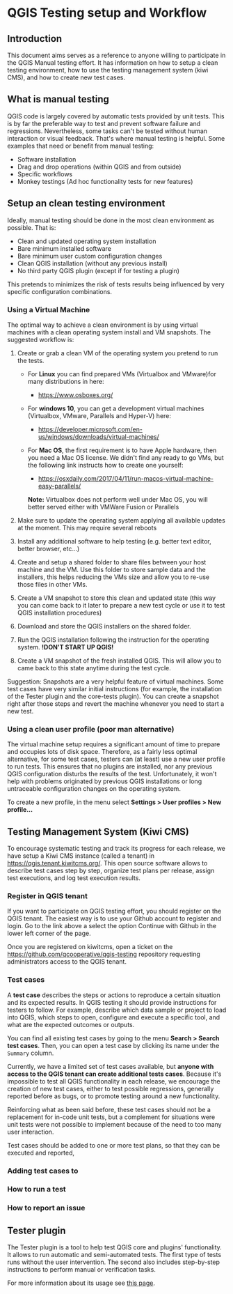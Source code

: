# QGIS Testing setup and Workflow

## Introduction

This document aims serves as a reference to anyone willing to participate in the QGIS Manual testing effort. It has information on how to setup a clean testing environment, how to use the testing management system (kiwi CMS), and how to create new test cases.

## What is manual testing

QGIS code is largely covered by automatic tests provided by unit tests. This is by far the preferable way to test and prevent software failure and regressions. Nevertheless, some tasks can't be tested without human interaction or visual feedback. That's where manual testing is helpful. Some examples that need or benefit from manual testing:

- Software installation
- Drag and drop operations (within QGIS and from outside)
- Specific workflows
- Monkey testings (Ad hoc functionality tests for new features)

## Setup an clean testing environment

Ideally, manual testing should be done in the most clean environment as possible. That is:

- Clean and updated operating system installation
- Bare minimum installed software
- Bare minimum user custom configuration changes
- Clean QGIS installation (without any previous install)
- No third party QGIS plugin (except if for testing a plugin)

This pretends to minimizes the risk of tests results being influenced by very specific configuration combinations.

### Using a Virtual Machine

The optimal way to achieve a clean environment is by using virtual machines with a clean operating system install and VM snapshots. The suggested workflow is:

1. Create or grab a clean VM of the operating system you pretend to run the tests.

   * For **Linux** you can find prepared VMs (Virtualbox and VMware)for many distributions in here:
     * https://www.osboxes.org/
   * For **windows 10**, you can get a development virtual machines (Virtualbox, VMware, Parallels and Hyper-V) here:
     * https://developer.microsoft.com/en-us/windows/downloads/virtual-machines/
   * For **Mac OS**, the first requirement is to have Apple hardware, then you need a Mac OS license. We didn't find any ready to go VMs, but the following link instructs how to create one yourself:
     * https://osxdaily.com/2017/04/11/run-macos-virtual-machine-easy-parallels/

      **Note:** Virtualbox does not perform well under Mac OS, you will better served either with VMWare Fusion or Parallels

2. Make sure to update the operating system applying all available updates at the moment. This may require several reboots
3. Install any additional software to help testing (e.g. better text editor, better browser, etc...)
4. Create and setup a shared folder to share files between your host machine and the VM. Use this folder to store sample data and the installers, this helps reducing the VMs size and allow you to re-use those files in other VMs.
5. Create a VM snapshot to store this clean and updated state (this way you can come back to it later to prepare a new test cycle or use it to test QGIS installation procedures)
6. Download and store the QGIS installers on the shared folder.
7. Run the QGIS installation following the instruction for the operating system. **!DON'T START UP QGIS!**
8. Create a VM snapshot of the fresh installed QGIS. This will allow you to came back to this state anytime during the test cycle.

Suggestion: Snapshots are a very helpful feature of virtual machines. Some test cases have very similar initial instructions (for example, the installation of the Tester plugin and the core-tests plugin). You can create a snapshot right after those steps and revert the machine whenever you need to start a new test.

### Using a clean user profile (poor man alternative)

The virtual machine setup requires a significant amount of time to prepare and occupies lots of disk space. Therefore, as a fairly less optimal alternative, for some test cases, testers can (at least) use a new user profile to run tests. This ensures that no plugins are installed, nor any previous QGIS configuration disturbs the results of the test. Unfortunately, it won't help with problems originated by previous QGIS installations or long untraceable configuration changes on the operating system.

To create a new profile, in the menu select **Settings > User profiles > New profile...**

## Testing Management System (Kiwi CMS)

To encourage systematic testing and track its progress for each release, we have setup a Kiwi CMS instance (called a tenant) in https://qgis.tenant.kiwitcms.org/. This open source software allows to describe test cases step by step, organize test plans per release, assign test executions, and log test execution results.

### Register in QGIS tenant

If you want to participate on QGIS testing effort, you should register on the QGIS tenant. The easiest way is to use your Github account to register and login. Go to the link above a select the option Continue with Github in the lower left corner of the page.

Once you are registered on kiwitcms, open a ticket on the https://github.com/qcooperative/qgis-testing repository requesting administrators access to the QGIS tenant.

### Test cases

A **test case** describes the steps or actions to reproduce a certain situation and its expected results. In QGIS testing it should provide instructions for testers to follow. For example, describe which data sample or project to load into QGIS, which steps to open, configure and execute a specific tool, and what are the expected outcomes or outputs.

You can find all existing test cases by going to the menu **Search > Search test cases**. Then, you can open a test case by clicking its name under the `Summary` column.

Currently, we have a limited set of test cases available, but **anyone with access to the QGIS tenant can create additional tests cases**. Because it's impossible to test all QGIS functionality in each release, we encourage the creation of new test cases, either to test possible regressions, generally reported before as bugs, or to promote testing around a new functionality.

Reinforcing what as been said before, these test cases should not be a replacement for in-code unit tests, but a complement for situations were unit tests were not possible to implement because of the need to too many user interaction.

Test cases should be added to one or more test plans, so that they can be executed and reported,


### Adding test cases to

### How to run a test


### How to report an issue


## Tester plugin

The Tester plugin is a tool to help test QGIS core and plugins' functionality. It allows to run automatic and semi-automated tests. The first type of tests runs without the user intervention. The second also includes step-by-step instructions to perform manual or verification tasks.

For more information about its usage see [this page](tester-plugin.md).
